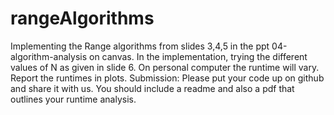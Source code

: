 # rangeAlgorithms
Implementing  the  Range  algorithms  from  slides 3,4,5  in  the  ppt  04-algorithm-analysis  on  canvas.  In  the implementation,  trying  the  different  values  of  N  as  given  in  slide  6.  On  personal  computer the runtime will vary. Report the runtimes in plots.  Submission: Please put your code up on github and share it with us. You should include a  readme and also a pdf that outlines your runtime analysis.  
